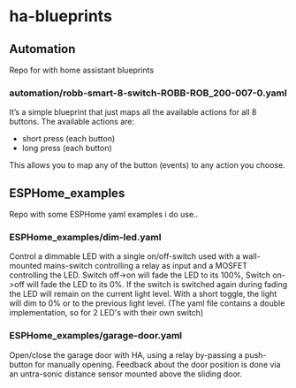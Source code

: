 # ha-blueprints

## Automation

Repo for with home assistant blueprints 

### automation/robb-smart-8-switch-ROBB-ROB_200-007-0.yaml

It’s a simple blueprint that just maps all the available actions for all 8 buttons.
The available actions are:

- short press (each button)
- long press (each button)

This allows you to map any of the button (events) to any action you choose.

## ESPHome_examples 

Repo with some ESPHome yaml examples i do use.. 

### ESPHome_examples/dim-led.yaml

Control a dimmable LED with a single on/off-switch used with a wall-mounted mains-switch controlling a relay as input and a MOSFET controlling the LED.
Switch off->on will fade the LED to its 100%, Switch on->off will fade the LED to its 0%.
If the switch is switched again during fading the LED will remain on the current  light level. With a short toggle, the light will dim to 0% or to the previous light level. (The yaml file contains a double implementation, so for 2 LED's with their own switch)      

### ESPHome_examples/garage-door.yaml

Open/close the garage door with HA, using a relay by-passing a push-button for manually opening. Feedback about the door position is done via an untra-sonic distance sensor mounted above the sliding door. 


